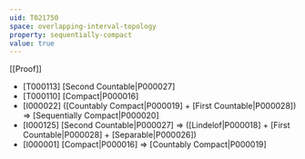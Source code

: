 ```yaml
---
uid: T021750
space: overlapping-interval-topology
property: sequentially-compact
value: true
---
```

[[Proof]]

* [T000113] [Second Countable|P000027]
* [T000110] [Compact|P000016]
* [I000022] ([Countably Compact|P000019] + [First Countable|P000028]) => [Sequentially Compact|P000020]
* [I000125] [Second Countable|P000027] => ([Lindelof|P000018] + [First Countable|P000028] + [Separable|P000026])
* [I000001] [Compact|P000016] => [Countably Compact|P000019]

